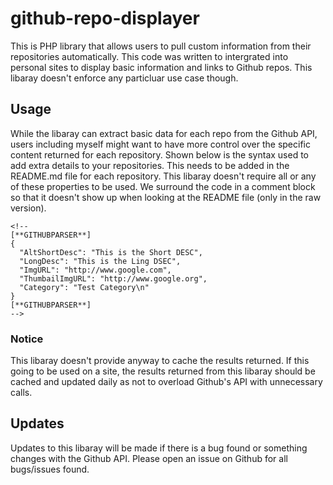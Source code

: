 # github-repo-displayer
This is PHP library that allows users to pull custom information from their repositories automatically. This code was written to intergrated into personal sites to display basic information and links to Github repos. This libaray doesn't enforce any particluar use case though.



## Usage
While the libaray can extract basic data for each repo from the Github API, users including myself might want to have more control over the specific content returned for each repository. Shown below is the syntax used to add extra details to your repositories. This needs to be added in the README.md file for each repository. This libaray doesn't require all or any of these properties to be used. We surround the code in a comment block so that it doesn't show up when looking at the README file (only in the raw version).

```
<!--
[**GITHUBPARSER**]
{
  "AltShortDesc": "This is the Short DESC",
  "LongDesc": "This is the Ling DSEC",
  "ImgURL": "http://www.google.com",
  "ThumbailImgURL": "http://www.google.org",
  "Category": "Test Category\n"
}
[**GITHUBPARSER**]
-->
```

### Notice
This libaray doesn't provide anyway to cache the results returned. If this going to be used on a site, the results returned from this libaray should be cached and updated daily as not to overload Github's API with unnecessary calls.


## Updates
Updates to this libaray will be made if there is a bug found or something changes with the Github API. Please open an issue on Github for all bugs/issues found.


<!--
[**GITHUBPARSER**]
{
  "Icon": "fa-cutlery"
}
[**GITHUBPARSER**]
-->

